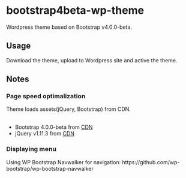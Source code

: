 # bootstrap4beta-wp-theme
Wordpress theme based on Bootstrap v4.0.0-beta.
<h2>Usage</h2>
Download the theme, upload to Wordpress site and active the theme.
<h2>Notes</h2>
<h3>Page speed optimalization</h3>
Theme loads assets(jQuery, Bootstrap) from CDN.<br><br>
<ul>
<li>Bootstrap 4.0.0-beta from <a href="https://maxcdn.bootstrapcdn.com/bootstrap/4.0.0-beta/js/bootstrap.min.js" target="_blank" rel="noopener">CDN</a></li>
<li>jQuery v1.11.3 from <a href="http://ajax.googleapis.com/ajax/libs/jquery/1.11.3/jquery.min.js" target="_blank" rel="noopener">CDN</a></li>
</ul>
<h3>Displaying menu</h3>
Using WP Bootstrap Navwalker for navigation: https://github.com/wp-bootstrap/wp-bootstrap-navwalker
